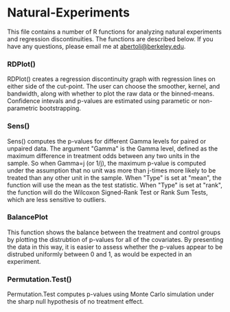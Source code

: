 # Natural-Experiments
 This file contains a number of R functions for analyzing natural experiments and regression discontinuities. The functions are described below. If you have any questions, please email me at abertoli@berkeley.edu.

### RDPlot()

RDPlot() creates a regression discontinuity graph with regression lines on either side of the cut-point. The user can choose the smoother, kernel, and bandwidth, along with whether to plot the raw data or the binned-means. Confidence intevals and p-values are estimated using parametic or non-parametric bootstrapping.

### Sens()

Sens() computes the p-values for different Gamma levels for paired or unpaired data. The argument "Gamma" is the Gamma level, defined as the maximum difference in treatment odds between any two units in the sample. So when Gamma=j (or 1/j), the maximum p-value is computed under the assumption that no unit was more than j-times more likely to be treated than any other unit in the sample. When "Type" is set at "mean", the function will use the mean as the test statistic. When "Type" is set at "rank", the function will do the Wilcoxon Signed-Rank Test or Rank Sum Tests, which are less sensitive to outliers.

### BalancePlot

This function shows the balance between the treatment and control groups by plotting the distrubtion of p-values for all of the covariates. By presenting the data in this way, it is easier to assess whether the p-values appear to be distrubed uniformly between 0 and 1, as would be expected in an experiment.

### Permutation.Test()

Permutation.Test computes p-values using Monte Carlo simulation under the sharp null hypothesis of no treatment effect.
